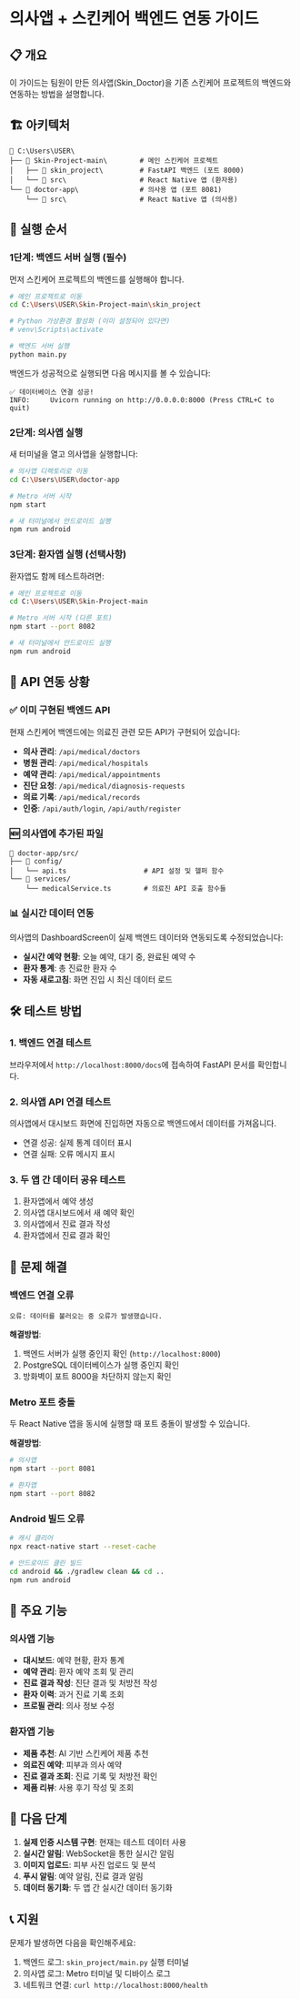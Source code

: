 # 의사앱 + 스킨케어 백엔드 연동 가이드

## 📋 개요
이 가이드는 팀원이 만든 의사앱(Skin_Doctor)을 기존 스킨케어 프로젝트의 백엔드와 연동하는 방법을 설명합니다.

## 🏗️ 아키텍처
```
📁 C:\Users\USER\
├── 📁 Skin-Project-main\        # 메인 스킨케어 프로젝트
│   ├── 📁 skin_project\         # FastAPI 백엔드 (포트 8000)
│   └── 📁 src\                  # React Native 앱 (환자용)
└── 📁 doctor-app\               # 의사용 앱 (포트 8081)
    └── 📁 src\                  # React Native 앱 (의사용)
```

## 🚀 실행 순서

### 1단계: 백엔드 서버 실행 (필수)
먼저 스킨케어 프로젝트의 백엔드를 실행해야 합니다.

```bash
# 메인 프로젝트로 이동
cd C:\Users\USER\Skin-Project-main\skin_project

# Python 가상환경 활성화 (이미 설정되어 있다면)
# venv\Scripts\activate

# 백엔드 서버 실행
python main.py
```

백엔드가 성공적으로 실행되면 다음 메시지를 볼 수 있습니다:
```
✅ 데이터베이스 연결 성공!
INFO:     Uvicorn running on http://0.0.0.0:8000 (Press CTRL+C to quit)
```

### 2단계: 의사앱 실행

새 터미널을 열고 의사앱을 실행합니다:

```bash
# 의사앱 디렉토리로 이동
cd C:\Users\USER\doctor-app

# Metro 서버 시작
npm start

# 새 터미널에서 안드로이드 실행
npm run android
```

### 3단계: 환자앱 실행 (선택사항)

환자앱도 함께 테스트하려면:

```bash
# 메인 프로젝트로 이동
cd C:\Users\USER\Skin-Project-main

# Metro 서버 시작 (다른 포트)
npm start --port 8082

# 새 터미널에서 안드로이드 실행
npm run android
```

## 🔗 API 연동 상황

### ✅ 이미 구현된 백엔드 API
현재 스킨케어 백엔드에는 의료진 관련 모든 API가 구현되어 있습니다:

- **의사 관리**: `/api/medical/doctors`
- **병원 관리**: `/api/medical/hospitals`  
- **예약 관리**: `/api/medical/appointments`
- **진단 요청**: `/api/medical/diagnosis-requests`
- **의료 기록**: `/api/medical/records`
- **인증**: `/api/auth/login`, `/api/auth/register`

### 🆕 의사앱에 추가된 파일
```
📁 doctor-app/src/
├── 📁 config/
│   └── api.ts                   # API 설정 및 헬퍼 함수
└── 📁 services/
    └── medicalService.ts        # 의료진 API 호출 함수들
```

### 📊 실시간 데이터 연동
의사앱의 DashboardScreen이 실제 백엔드 데이터와 연동되도록 수정되었습니다:

- **실시간 예약 현황**: 오늘 예약, 대기 중, 완료된 예약 수
- **환자 통계**: 총 진료한 환자 수
- **자동 새로고침**: 화면 진입 시 최신 데이터 로드

## 🛠️ 테스트 방법

### 1. 백엔드 연결 테스트
브라우저에서 `http://localhost:8000/docs`에 접속하여 FastAPI 문서를 확인합니다.

### 2. 의사앱 API 연결 테스트
의사앱에서 대시보드 화면에 진입하면 자동으로 백엔드에서 데이터를 가져옵니다.
- 연결 성공: 실제 통계 데이터 표시
- 연결 실패: 오류 메시지 표시

### 3. 두 앱 간 데이터 공유 테스트
1. 환자앱에서 예약 생성
2. 의사앱 대시보드에서 새 예약 확인
3. 의사앱에서 진료 결과 작성
4. 환자앱에서 진료 결과 확인

## 🔧 문제 해결

### 백엔드 연결 오류
```
오류: 데이터를 불러오는 중 오류가 발생했습니다.
```
**해결방법**:
1. 백엔드 서버가 실행 중인지 확인 (`http://localhost:8000`)
2. PostgreSQL 데이터베이스가 실행 중인지 확인
3. 방화벽이 포트 8000을 차단하지 않는지 확인

### Metro 포트 충돌
두 React Native 앱을 동시에 실행할 때 포트 충돌이 발생할 수 있습니다.

**해결방법**:
```bash
# 의사앱
npm start --port 8081

# 환자앱  
npm start --port 8082
```

### Android 빌드 오류
```bash
# 캐시 클리어
npx react-native start --reset-cache

# 안드로이드 클린 빌드
cd android && ./gradlew clean && cd ..
npm run android
```

## 📱 주요 기능

### 의사앱 기능
- **대시보드**: 예약 현황, 환자 통계
- **예약 관리**: 환자 예약 조회 및 관리
- **진료 결과 작성**: 진단 결과 및 처방전 작성
- **환자 이력**: 과거 진료 기록 조회
- **프로필 관리**: 의사 정보 수정

### 환자앱 기능
- **제품 추천**: AI 기반 스킨케어 제품 추천
- **의료진 예약**: 피부과 의사 예약
- **진료 결과 조회**: 진료 기록 및 처방전 확인
- **제품 리뷰**: 사용 후기 작성 및 조회

## 🎯 다음 단계

1. **실제 인증 시스템 구현**: 현재는 테스트 데이터 사용
2. **실시간 알림**: WebSocket을 통한 실시간 알림
3. **이미지 업로드**: 피부 사진 업로드 및 분석
4. **푸시 알림**: 예약 알림, 진료 결과 알림
5. **데이터 동기화**: 두 앱 간 실시간 데이터 동기화

## 📞 지원

문제가 발생하면 다음을 확인해주세요:
1. 백엔드 로그: `skin_project/main.py` 실행 터미널
2. 의사앱 로그: Metro 터미널 및 디바이스 로그
3. 네트워크 연결: `curl http://localhost:8000/health` 